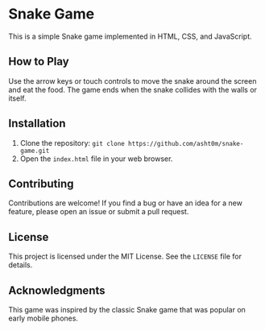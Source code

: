# Snake Game

This is a simple Snake game implemented in HTML, CSS, and JavaScript.

## How to Play

Use the arrow keys or touch controls to move the snake around the screen and eat the food. The game ends when the snake collides with the walls or itself.

## Installation

1. Clone the repository: `git clone https://github.com/asht0m/snake-game.git`
2. Open the `index.html` file in your web browser.

## Contributing

Contributions are welcome! If you find a bug or have an idea for a new feature, please open an issue or submit a pull request.

## License

This project is licensed under the MIT License. See the `LICENSE` file for details.

## Acknowledgments

This game was inspired by the classic Snake game that was popular on early mobile phones.